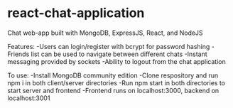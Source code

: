 # react-chat-application

Chat web-app built with MongoDB, ExpressJS, React, and NodeJS

Features:
-Users can login/register with bcrypt for password hashing
-Friends list can be used to navigate between different chats
-Instant messaging provided by sockets
-Ability to logout from the chat application

To use:
-Install MongoDB community edition
-Clone respository and run npm i in both client/server directories
-Run npm start in both directories to start server and frontend
-Frontend runs on localhost:3000, backend on localhost:3001
